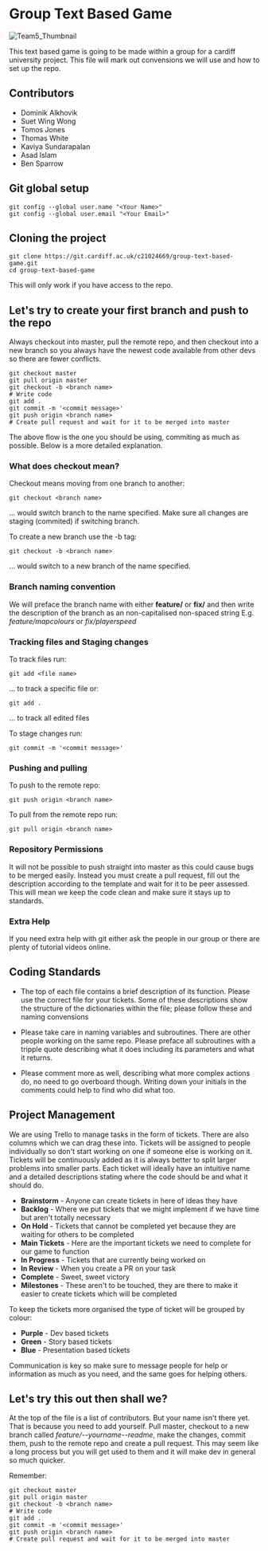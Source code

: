 # Group Text Based Game

![Team5_Thumbnail](https://user-images.githubusercontent.com/55254805/140578702-fc1aa8d6-9394-4aa7-bd73-114caa878f76.png)

This text based game is going to be made within a group for a cardiff university project. This file will mark out convensions we will use and how to set up the repo.

## Contributors

- Dominik Alkhovik
- Suet Wing Wong
- Tomos Jones
- Thomas White
- Kaviya Sundarapalan
- Asad Islam
- Ben Sparrow

## Git global setup

```
git config --global user.name "<Your Name>"
git config --global user.email "<Your Email>"
```

## Cloning the project

```
git clone https://git.cardiff.ac.uk/c21024669/group-text-based-game.git
cd group-text-based-game
```

This will only work if you have access to the repo.

## Let's try to create your first branch and push to the repo

Always checkout into master, pull the remote repo, and then checkout into a new branch so you always have the newest code available from other devs so there are fewer conflicts.

```
git checkout master
git pull origin master
git checkout -b <branch name>
# Write code
git add .
git commit -m '<commit message>'
git push origin <branch name>
# Create pull request and wait for it to be merged into master
```

The above flow is the one you should be using, commiting as much as possible. Below is a more detailed explanation.

### What does checkout mean?

Checkout means moving from one branch to another:

```
git checkout <branch name>
```

... would switch branch to the name specified.
Make sure all changes are staging (commited) if switching branch.

To create a new branch use the -b tag:

```
git checkout -b <branch name>
```

... would switch to a new branch of the name specified.

### Branch naming convention

We will preface the branch name with either **feature/** or **fix/** and then write the description of the branch as an non-capitalised non-spaced string
E.g. _feature/mapcolours_ or _fix/playerspeed_

### Tracking files and Staging changes

To track files run:

```
git add <file name>
```

... to track a specific file
or:

```
git add .
```

... to track all edited files

To stage changes run:

```
git commit -m '<commit message>'
```

### Pushing and pulling

To push to the remote repo:

```
git push origin <branch name>
```

To pull from the remote repo run:

```
git pull origin <branch name>
```

### Repository Permissions

It will not be possible to push straight into master as this could cause bugs to be merged easily. Instead you must create a pull request, fill out the description according to the template and wait for it to be peer assessed. This will mean we keep the code clean and make sure it stays up to standards.

### Extra Help

If you need extra help with git either ask the people in our group or there are plenty of tutorial videos online.

## Coding Standards

- The top of each file contains a brief description of its function. Please use the correct file for your tickets.
  Some of these descriptions show the structure of the dictionaries within the file; please follow these and naming convensions

- Please take care in naming variables and subroutines. There are other people working on the same repo. Please preface all subroutines with a tripple quote describing what it does including its parameters and what it returns.

- Please comment more as well, describing what more complex actions do, no need to go overboard though. Writing down your initials in the comments could help to find who did what too.

## Project Management

We are using Trello to manage tasks in the form of tickets. There are also columns which we can drag these into.
Tickets will be assigned to people individually so don't start working on one if someone else is working on it.
Tickets will be continuously added as it is always better to split larger problems into smaller parts. Each ticket will ideally have an intuitive name and a detailed descriptions stating where the code should be and what it should do.

- **Brainstorm** - Anyone can create tickets in here of ideas they have
- **Backlog** - Where we put tickets that we might implement if we have time but aren't totally necessary
- **On Hold** - Tickets that cannot be completed yet because they are waiting for others to be completed
- **Main Tickets** - Here are the important tickets we need to complete for our game to function
- **In Progress** - Tickets that are currently being worked on
- **In Review** - When you create a PR on your task
- **Complete** - Sweet, sweet victory
- **Milestones** - These aren't to be touched, they are there to make it easier to create tickets which will be completed

To keep the tickets more organised the type of ticket will be grouped by colour:

- **Purple** - Dev based tickets
- **Green** - Story based tickets
- **Blue** - Presentation based tickets

Communication is key so make sure to message people for help or information as much as you need, and the same goes for helping others.

## Let's try this out then shall we?

At the top of the file is a list of contributors. But your name isn't there yet. That is because you need to add yourself. Pull master, checkout to a new branch called _feature/--yourname--readme_, make the changes, commit them, push to the remote repo and create a pull request. This may seem like a long process but you will get used to them and it will make dev in general so much quicker.

Remember:

```
git checkout master
git pull origin master
git checkout -b <branch name>
# Write code
git add .
git commit -m '<commit message>'
git push origin <branch name>
# Create pull request and wait for it to be merged into master
```
